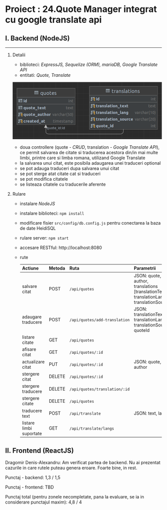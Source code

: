 # Proiect : 24.Quote Manager integrat cu google translate api

## I. Backend (NodeJS)
---
1. Detalii
    - biblioteci: _ExpressJS, Sequelize (ORM), mariaDB, Google Translate API_
    - entitati: _Quote, Translate_

    ![alt text](./assets/images/diagram.png "Logo Title")

    - doua controllere (quote - _CRUD_, translation - _Google Translate API_), ce permit salvarea de citate si traducerea acestora din/in mai multe limbi, printre care si limba romana, utilizand Google Translate
    - la salvarea unui citat, este posibila adaugarea unei traduceri optional
    - se pot adauga traduceri dupa salvarea unui citat
    - se pot sterge atat citate cat si traduceri
    - se pot modifica citatele
    - se listeaza citatele cu traducerile aferente
2. Rulare
    - instalare _NodeJS_
    - instalare biblioteci: ```npm install```
    - modificare fisier `src/config/db.config.js` pentru conectarea la baza de date HeidiSQL
    - rulare server: ```npm start```
    - accesare RESTful: http://localhost:8080
    - rute

        | Actiune       | Metoda       | Ruta                          | Parametrii|
        | ------------- |:-------------| :-----------------------------| ---|
        | salvare citat | POST         | `/api/quotes`                 | JSON: quote, author, translations [translationText, translationLang, translationSource] |
        | adaugare traducere | POST         | `/api/quotes/add-translation` | JSON: translationText, translationLang, translationSource, quoteId |
        | listare citate | GET          | `/api/quotes`                 ||
        | afisare citat | GET          | `/api/quotes/:id`             ||
        | actualizare citat | PUT          | `/api/quotes/:id`             | JSON: quote, author|
        | stergere citat | DELETE       | `/api/quotes/:id`             ||
        | stergere traducere | DELETE       | `/api/quotes/translation/:id` ||
        | stergere citate | DELETE       | `/api/quotes`                 ||
        | traducere text | POST         | `/api/translate`              | JSON: text, lang |
        | listare limbi suportate | GET          | `/api/translate/langs`        |
 
 

## II. Frontend (ReactJS)
Dragomir Denis-Alexandru: Am verificat partea de backend. Nu ai prezentat cazurile in care rutele puteau genera eroare. Foarte bine, in rest.

Punctaj - backend: 1,3 / 1,5

Punctaj - frontend: TBD

Punctaj total (pentru zonele necompletate, pana la evaluare, se ia in considerare punctajul maxim): 4,8 / 4

 
